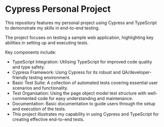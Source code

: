 # Cypress Personal Project
This repository features my personal project using Cypress and TypeScript to demonstrate my skills in end-to-end testing. 

The project focuses on testing a sample web application, highlighting key abilities in setting up and executing tests. 

Key components include:

* TypeScript Integration: Utilising TypeScript for improved code quality and type safety.
* Cypress Framework: Using Cypress for its robust and QA/developer-friendly testing environment.
* Basic Test Suite: A collection of automated tests covering essential user scenarios and functionality.
* Test Organisation: Using the page object model test structure with well-commented code for easy understanding and maintenance.
* Documentation: Basic documentation to guide users through the setup and execution of the tests.
* This project illustrates my capability in using Cypress and TypeScript for creating effective end-to-end tests.
